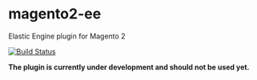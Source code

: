 # magento2-ee
Elastic Engine plugin for Magento 2

[![Build Status](https://travis-ci.org/wirecard/magento2-ee.svg?branch=master)](https://travis-ci.org/wirecard/magento2-ee)

**The plugin is currently under development and should not be used yet.**
